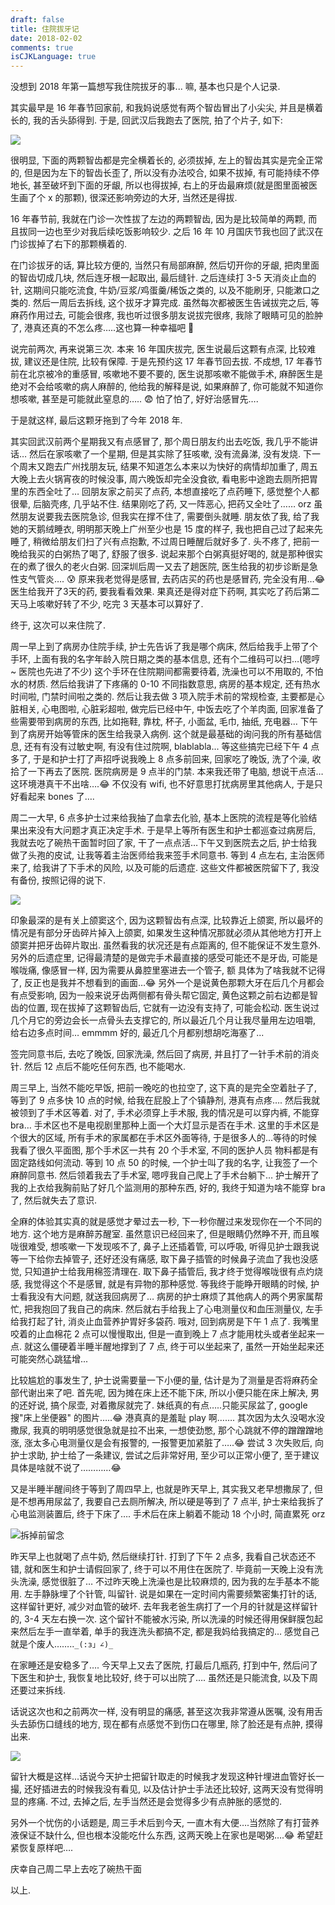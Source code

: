 ```yaml
---
draft: false
title: 住院拔牙记
date: 2018-02-02
comments: true
isCJKLanguage: true
---
```



没想到 2018 年第一篇想写我住院拔牙的事... 嘛, 基本也只是个人记录.

其实最早是 16 年春节回家前, 和我妈说感觉有两个智齿冒出了小尖尖, 并且是横着长的, 我的舌头舔得到.
于是, 回武汉后我跑去了医院, 拍了个片子, 如下:

![](../../assets/images/teeth.jpeg)

很明显, 下面的两颗智齿都是完全横着长的, 必须拔掉, 左上的智齿其实是完全正常的, 但是因为左下的智齿长歪了, 所以没有办法咬合, 如果不拔掉, 有可能持续不停地长, 甚至破坏到下面的牙龈, 所以也得拔掉, 右上的牙齿最麻烦(就是图里面被医生画了个 x 的那颗), 很深还影响旁边的大牙, 当然还是得拔.

16 年春节前, 我就在门诊一次性拔了左边的两颗智齿, 因为是比较简单的两颗, 而且拔同一边也至少对我后续吃饭影响较少. 之后 16 年 10 月国庆节我也回了武汉在门诊拔掉了右下的那颗横着的.

在门诊拔牙的话, 算比较方便的, 当然只有局部麻醉, 然后切开你的牙龈, 把肉里面的智齿切成几块, 然后连牙根一起取出, 最后缝针. 之后连续打 3-5 天消炎止血的针, 这期间只能吃流食, 牛奶/豆浆/鸡蛋羹/稀饭之类的, 以及不能刷牙, 只能漱口之类的.  然后一周后去拆线, 这个拔牙才算完成. 虽然每次都被医生告诫拔完之后, 等麻药作用过去, 可能会很疼, 我也听过很多朋友说拔完很疼, 我除了眼睛可见的脸肿了, 港真还真的不怎么疼…..这也算一种幸福吧 🌝

说完前两次, 再来说第三次. 本来 16 年国庆拔完, 医生说最后这颗有点深, 比较难拔, 建议还是住院, 比较有保障. 于是先预约这 17 年春节回去拔. 不成想, 17 年春节前在北京被冷的重感冒, 咳嗽地不要不要的, 医生说那咳嗽不能做手术, 麻醉医生是绝对不会给咳嗽的病人麻醉的, 他给我的解释是说, 如果麻醉了, 你可能就不知道你想咳嗽, 甚至是可能就此窒息的….. 😨 怕了怕了, 好好治感冒先….

于是就这样, 最后这颗牙拖到了今年 2018 年.

其实回武汉前两个星期我又有点感冒了, 那个周日朋友约出去吃饭, 我几乎不能讲话… 然后在家咳嗽了一个星期, 但是其实除了狂咳嗽, 没有流鼻涕, 没有发烧. 下一个周末又跑去广州找朋友玩, 结果不知道怎么本来以为快好的病情却加重了, 周五大晚上去火锅宵夜的时候没事, 周六晚饭却完全没食欲, 看电影中途跑去厕所把胃里的东西全吐了… 回朋友家之前买了点药, 本想直接吃了点药睡下, 感觉整个人都很晕, 后脑壳疼, 几乎站不住. 结果刚吃了药, 又一阵恶心, 把药又全吐了…… orz 虽然朋友说要我去医院急诊, 但我实在撑不住了, 需要倒头就睡. 朋友依了我, 给了我她的天鹅绒睡衣, 明明那天晚上广州至少也是 15 度的样子, 我也把自己过了起来先睡了, 稍微给朋友们扫了兴有点抱歉, 不过周日睡醒后就好多了. 头不疼了, 把前一晚给我买的白粥热了喝了, 舒服了很多. 说起来那个白粥真挺好喝的, 就是那种很实在的煮了很久的老火白粥. 回深圳后周一又去了趟医院, 医生给我的初步诊断是急性支气管炎…. 😰 原来我老觉得是感冒, 去药店买的药也是感冒药, 完全没有用…😂 医生给我开了3天的药, 要我看看效果. 果真还是得对症下药啊, 其实吃了药后第二天马上咳嗽好转了不少, 吃完 3 天基本可以算好了.

终于, 这次可以来住院了.

周一早上到了病房办住院手续, 护士先告诉了我是哪个病床, 然后给我手上带了个手环, 上面有我的名字年龄入院日期之类的基本信息, 还有个二维码可以扫…(嗯哼~ 医院也先进了不少) 这个手环在住院期间都需要待着, 洗澡也可以不用取的, 不怕水的材质. 然后给我讲了下疼痛的 0-10 不同指数意思, 病房的基本规定, 还有热水时间啦, 门禁时间啦之类的. 然后让我去做 3 项入院手术前的常规检查, 主要都是心脏相关, 心电图啦, 心脏彩超啦, 做完后已经中午, 中饭去吃了个羊肉面, 回家准备了些需要带到病房的东西, 比如拖鞋, 靠枕, 杯子, 小面盆, 毛巾, 抽纸, 充电器… 下午到了病房开始等管床的医生给我录入病例. 这个就是最基础的询问我的所有基础信息, 还有有没有过敏史啊, 有没有住过院啊, blablabla... 等这些搞完已经下午 4 点多了, 于是和护士打了声招呼说我晚上 8 点多前回来, 回家吃了晚饭, 洗了个澡, 收拾了一下再去了医院. 医院病房是 9 点半的门禁. 本来我还带了电脑, 想说干点活…这环境港真干不出啥….😂 不仅没有 wifi, 也不好意思打扰病房里其他病人, 于是只好看起来 bones 了….

周二一大早, 6 点多护士过来给我抽了血拿去化验, 基本上医院的流程是等化验结果出来没有大问题才真正决定手术. 于是早上等所有医生和护士都巡查过病房后, 我就去吃了碗热干面暂时回了家, 干了一点点活…下午又到医院去之后, 护士给我做了头孢的皮试, 让我等着主治医师给我来签手术同意书. 等到 4 点左右, 主治医师来了, 给我讲了下手术的风险, 以及可能的后遗症. 这些文件都被医院留下了, 我没有备份, 按照记得的说下.

![](../../assets/images/teeth-marked.jpg)

印象最深的是有关上颌窦这个, 因为这颗智齿有点深, 比较靠近上颌窦, 所以最坏的情况是有部分牙齿碎片掉入上颌窦, 如果发生这种情况那就必须从其他地方打开上颌窦并把牙齿碎片取出. 虽然看我的状况还是有点距离的, 但不能保证不发生意外. 另外的后遗症里, 记得最清楚的是做完手术最直接的感受可能还不是牙齿, 可能是喉咙痛, 像感冒一样, 因为需要从鼻腔里塞进去一个管子, 额 具体为了啥我就不记得了, 反正也是我并不想看到的画面…😂 另外一个是说黄色那颗大牙在后几个月都会有点受影响, 因为一般来说牙齿两侧都有骨头帮它固定, 黄色这颗之前右边都是智齿的位置, 现在拔掉了这颗智齿后, 它就有一边没有支持了, 可能会松动. 医生说过几个月它的旁边会长一点骨头去支撑它的, 所以最近几个月让我尽量用左边咀嚼, 给右边多点时间… emmmm 好的, 最近几个月都别想胡吃海塞了...

签完同意书后, 去吃了晚饭, 回家洗澡, 然后回了病房, 并且打了一针手术前的消炎针. 然后 12 点后不能吃任何东西, 也不能喝水.

周三早上, 当然不能吃早饭, 把前一晚吃的也拉空了, 这下真的是完全空着肚子了, 等到了 9 点多快 10 点的时候, 给我在屁股上了个镇静剂, 港真有点疼…. 然后我就被领到了手术区等着. 对了, 手术必须穿上手术服, 我的情况是可以穿内裤, 不能穿 bra… 手术区也不是电视剧里那种上面一个大灯显示是否在手术. 这里的手术区是个很大的区域, 所有手术的家属都在手术区外面等待, 于是很多人的...等待的时候我看了很久平面图, 那个手术区一共有 20 个手术室, 不同的医护人员 物料都是有固定路线如何流动. 等到 10 点 50 的时候, 一个护士叫了我的名字, 让我签了一个麻醉同意书. 然后领着我去了手术室, 嗯哼我自己爬上了手术台躺下… 护士解开了我的上衣给我胸前贴了好几个监测用的那种东西, 好的, 我终于知道为啥不能穿 bra 了, 然后就失去了意识.

全麻的体验其实真的就是感觉才晕过去一秒, 下一秒你醒过来发现你在一个不同的地方. 这个地方是麻醉苏醒室. 虽然意识已经回来了, 但是眼睛仍然睁不开, 而且喉咙很难受, 想咳嗽一下发现咳不了, 鼻子上还插着管, 可以呼吸, 听得见护士跟我说等一下给你去掉管子, 还好还没有痛感, 取下鼻子插管的时候鼻子流血了我也没感觉, 只知道护士给我用棉签清理在. 取下鼻子插管后, 我才终于觉得喉咙很有点灼烧感, 我觉得这个不是感冒, 就是有异物的那种感觉. 等我终于能睁开眼睛的时候, 护士看我没有大问题, 就送我回病房了… 病房的护士麻烦了其他病人的两个男家属帮忙, 把我抱回了我自己的病床. 然后就右手给我上了心电测量仪和血压测量仪, 左手给我打起了针, 消炎止血营养护胃好多袋药. 哦对, 回到病房是下午 1 点了. 我嘴里咬着的止血棉花 2 点可以慢慢取出, 但是一直到晚上 7 点才能用枕头或者坐起来一点. 就这么僵硬着半睡半醒地撑到了 7 点, 终于可以坐起来了, 虽然一开始坐起来还可能突然心跳猛增...

比较尴尬的事发生了, 护士说需要量一下小便的量, 估计是为了测量是否将麻药全部代谢出来了吧. 首先呢, 因为摊在床上还不能下床, 所以小便只能在床上解决, 男的还好说, 搞个尿壶, 对着撒尿就完了. 妹纸真的有点…..只能买尿盆了, google 搜"床上坐便器" 的图片…..😂 港真真的是羞耻 play 啊……. 其次因为太久没喝水没撒尿, 我真的明明感觉很急就是拉不出来, 一想使劲憋, 那个心跳就不停的蹭蹭蹭地涨, 涨太多心电测量仪是会有报警的, 一报警更加紧脏了…..😂 尝试 3 次失败后, 向护士求助, 护士给了一条建议, 尝试之后非常好用, 至少可以正常小便了, 至于建议具体是啥就不说了…………😂

又是半睡半醒间终于等到了周四早上, 也就是昨天早上, 其实我又老早想撒尿了, 但是不想再用尿盆了, 我要自己去厕所解决, 所以硬是等到了 7 点半, 护士来给我拆了心电监测装置后, 终于下床了…. 手术后在床上躺着不能动 18 个小时, 简直累死 orz

![拆掉前留念](../../assets/images/hospital.jpeg)

昨天早上也就喝了点牛奶, 然后继续打针. 打到了下午 2 点多, 我看自己状态还不错, 就和医生和护士请假回家了, 终于可以不用住在医院了. 毕竟前一天晚上没有洗头洗澡, 感觉很脏了… 不过昨天晚上洗澡也是比较麻烦的, 因为我的左手基本不能用. 左手静脉埋了个针管, 叫留针. 说是如果在一定时间内需要频繁密集打针的话, 这样留针更好, 减少对血管的破坏. 去年我老爸生病打了一个月的针就是这样留针的, 3-4 天左右换一次. 这个留针不能被水污染, 所以洗澡的时候还得用保鲜膜包起来然后左手一直举着, 单手的我连洗头都搞不定, 都是我妈给我搞定的… 感觉自己就是个废人……..`_(:з」∠)_ `

在家睡还是安稳多了…. 今天早上又去了医院, 打最后几瓶药, 打到中午, 然后问了下医生和护士, 我恢复地比较好, 终于可以出院了…. 虽然还是只能流食, 以及下周还要过来拆线.

话说这次也和之前两次一样, 没有明显的痛感, 甚至这次我非常遵从医嘱, 没有用舌头去舔伤口缝线的地方, 现在都有点感觉不到伤口在哪里, 除了脸还是有点肿, 摸得出来.

![](../../assets/images/zhen.jpeg)

留针大概是这样...话说今天护士把留针取走的时候我才发现这种针埋进血管好长一撮, 还好插进去的时候我没有看见, 以及估计护士手法还比较好, 这两天没有觉得明显的疼痛. 不过, 去掉之后, 左手当然还是会觉得多少有点肿胀的感觉的.

另外一个忧伤的小话题是, 周三手术后到今天, 一直木有大便….当然除了有打营养液保证不缺什么, 但也根本没能吃什么东西, 这两天晚上在家也是喝粥….😂 希望赶紧恢复原样吧….

庆幸自己周二早上去吃了碗热干面

以上.
